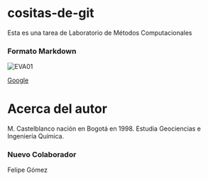 # cositas-de-git
Esta es una tarea de Laboratorio de Métodos Computacionales 


### Formato Markdown

![EVA01](https://images6.alphacoders.com/958/958166.jpg)

[Google](https://www.google.com)

# Acerca del autor

M. Castelblanco nación en Bogotá en 1998. Estudia Geociencias e Ingeniería Química.

### Nuevo Colaborador

Felipe Gómez
